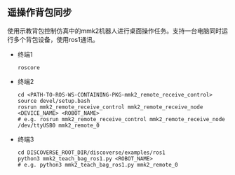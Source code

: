 ## 遥操作背包同步

使用示教背包控制仿真中的mmk2机器人进行桌面操作任务。支持一台电脑同时运行多个背包设备，使用ros1通讯。

+   终端1

    ```
    roscore
    ```

+   终端2

    ```
    cd <PATH-TO-ROS-WS-CONTAINING-PKG-mmk2_remote_receive_control>
    source devel/setup.bash
    rosrun mmk2_remote_receive_control mmk2_remote_receive_node <DEVICE_NAME> <ROBOT_NAME>
    # e.g. rosrun mmk2_remote_receive_control mmk2_remote_receive_node /dev/ttyUSB0 mmk2_remote_0
    ```

+   终端3

    ```
    cd DISCOVERSE_ROOT_DIR/discoverse/examples/ros1
    python3 mmk2_teach_bag_ros1.py <ROBOT_NAME>
    # e.g. python3 mmk2_teach_bag_ros1.py mmk2_remote_0
    ```


